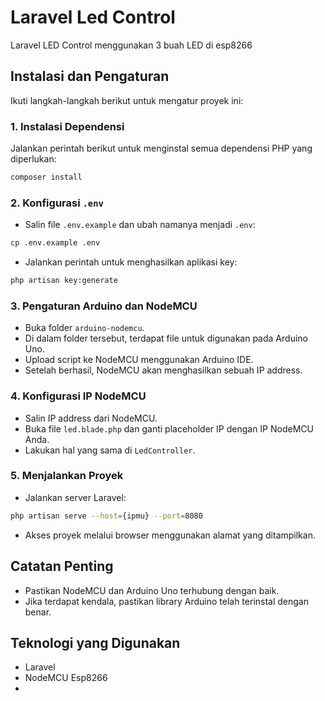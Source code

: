 
# Laravel Led Control

Laravel LED Control menggunakan 3 buah LED di esp8266 

## Instalasi dan Pengaturan

Ikuti langkah-langkah berikut untuk mengatur proyek ini:

### 1. Instalasi Dependensi
Jalankan perintah berikut untuk menginstal semua dependensi PHP yang diperlukan:
```bash
composer install
```

### 2. Konfigurasi `.env`
- Salin file `.env.example` dan ubah namanya menjadi `.env`:
```bash
cp .env.example .env
```
- Jalankan perintah untuk menghasilkan aplikasi key:
```bash
php artisan key:generate
```

### 3. Pengaturan Arduino dan NodeMCU
- Buka folder `arduino-nodemcu`.
- Di dalam folder tersebut, terdapat file untuk digunakan pada Arduino Uno.
- Upload script ke NodeMCU menggunakan Arduino IDE.
- Setelah berhasil, NodeMCU akan menghasilkan sebuah IP address.

### 4. Konfigurasi IP NodeMCU
- Salin IP address dari NodeMCU.
- Buka file `led.blade.php` dan ganti placeholder IP dengan IP NodeMCU Anda.
- Lakukan hal yang sama di `LedController`.

### 5. Menjalankan Proyek
- Jalankan server Laravel:
```bash
php artisan serve --host={ipmu} --port=8080
```
- Akses proyek melalui browser menggunakan alamat yang ditampilkan.

## Catatan Penting
- Pastikan NodeMCU dan Arduino Uno terhubung dengan baik.
- Jika terdapat kendala, pastikan library Arduino telah terinstal dengan benar.

## Teknologi yang Digunakan
- Laravel
- NodeMCU Esp8266
- 
